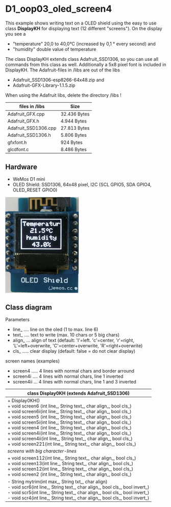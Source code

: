 # D1_oop03_oled_screen4 
This example shows writing text on a OLED shield using the easy to use class __DisplayKH__ for displaying text (12 different "screens"). On the display you see a
* "temperature" 20,0 to 40,0&deg;C (increased by 0,1 &deg; every second) and
* "humidity"    double value of temperature

The class DisplayKH extends class Adafruit_SSD1306, so you can use all commands from this class as well.
Additionally a 5x8 pixel font is included in DisplayKH.
The Adafruit-files in /libs are out of the libs
* Adafruit_SSD1306-esp8266-64x48.zip and
* Adafruit-GFX-Library-1.1.5.zip

When using the Adafruit libs, delete the directory /libs !

| files in /libs       | Size         |
| -------------------- | ------------ |
| Adafruit_GFX.cpp     | 32.436 Bytes |
| Adafruit_GFX.h       |  4.944 Bytes |
| Adafruit_SSD1306.cpp | 27.813 Bytes |
| Adafruit_SSD1306.h   |  5.806 Bytes |
| gfxfont.h            |    924 Bytes |
| glcdfont.c           |  8.486 Bytes |

## Hardware
* WeMos D1 mini
* OLED Shield: SSD1306, 64x48 pixel, I2C (SCL GPIO5, SDA GPIO4, OLED_RESET GPIO0)

![D1mini screen4](./images/D1_oop3_oled_screen4.png "D1mini screen4")

## Class diagram
Parameters
* line_ .... line on the oled (1 to max. line 6)
* text_ .... text to write (max. 10 chars or 5 big chars)
* align_ ... align of text (default: 'l'=left. 'c'=center, 'r'=right, 'L'=left+overwrite, 'C'=center+overwrite, 'R'=right+overwrite)
* cls_ ..... clear display (default: false = do not clear display)

screen names (examples)
* screen4 ..... 4 lines with normal chars and border arround
* screen4i .... 4 lines with normal chars, line 1 inverted
* screen4ii ... 4 lines with normal chars, line 1 and 3 inverted

| class Display0KH (extends Adafruit_SSD1306) |
| ------------------------------------------- |
| + Display0KH() <br> + void screen6 (int line_, String text_, char align_, bool cls_) <br> + void screen6i(int line_, String text_, char align_, bool cls_) <br> + void screen5 (int line_, String text_, char align_, bool cls_) <br> + void screen5i(int line_, String text_, char align_, bool cls_) <br> +  void screen4 (int line_, String text_, char align_, bool cls_) <br> + void screen4i(int line_, String text_, char align_, bool cls_) <br> + void screen4ii(int line_, String text_, char align_, bool cls_) <br> + void screen221(int line_, String text_, char align_, bool cls_) |
| _screens with big character-lines_ |
| + void screen112(int line_, String text_, char align_, bool cls_) <br> + void screen13(int line_, String text_, char align_, bool cls_) <br> + void screen12(int line_, String text_, char align_, bool cls_) <br> + void screen2 (int line_, String text_, char align_, bool cls_) |
| - String mytrim(int max_, String txt_, char align) <br> - void scr6(int line_, String text_, char align_, bool cls_, bool invert_) <br> - void scr5(int line_, String text_, char align_, bool cls_, bool invert_) <br> - void scr4(int line_, String text_, char align_, bool cls_, bool invert_) |
